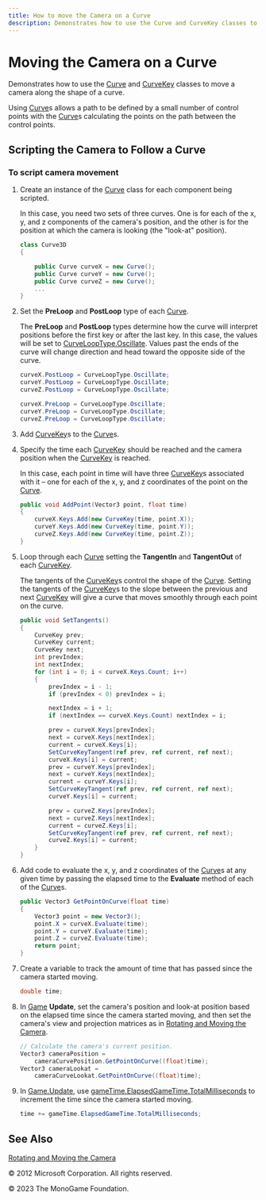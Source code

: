 ```yaml
---
title: How to move the Camera on a Curve
description: Demonstrates how to use the Curve and CurveKey classes to move a camera along the shape of a curve.
---
```


# Moving the Camera on a Curve

Demonstrates how to use the [Curve](xref:Microsoft.Xna.Framework.Curve) and [CurveKey](xref:Microsoft.Xna.Framework.CurveKey) classes to move a camera along the shape of a curve.

Using [Curve](xref:Microsoft.Xna.Framework.Curve)s allows a path to be defined by a small number of control points with the [Curve](xref:Microsoft.Xna.Framework.Curve)s calculating the points on the path between the control points.

## Scripting the Camera to Follow a Curve

### To script camera movement

1. Create an instance of the [Curve](xref:Microsoft.Xna.Framework.Curve) class for each component being scripted.

    In this case, you need two sets of three curves. One is for each of the x, y, and z components of the camera's position, and the other is for the position at which the camera is looking (the "look-at" position).

    ```csharp
    class Curve3D
    {
    
        public Curve curveX = new Curve();
        public Curve curveY = new Curve();
        public Curve curveZ = new Curve();
        ...
    }
    ```

2. Set the **PreLoop** and **PostLoop** type of each [Curve](xref:Microsoft.Xna.Framework.Curve).

    The **PreLoop** and **PostLoop** types determine how the curve will interpret positions before the first key or after the last key. In this case, the values will be set to [CurveLoopType.Oscillate](xref:Microsoft.Xna.Framework.CurveLoopType). Values past the ends of the curve will change direction and head toward the opposite side of the curve.

    ```csharp
    curveX.PostLoop = CurveLoopType.Oscillate;
    curveY.PostLoop = CurveLoopType.Oscillate;
    curveZ.PostLoop = CurveLoopType.Oscillate;
    
    curveX.PreLoop = CurveLoopType.Oscillate;
    curveY.PreLoop = CurveLoopType.Oscillate;
    curveZ.PreLoop = CurveLoopType.Oscillate;
    ```

3. Add [CurveKey](xref:Microsoft.Xna.Framework.CurveKey)s to the [Curve](xref:Microsoft.Xna.Framework.Curve)s.

4. Specify the time each [CurveKey](xref:Microsoft.Xna.Framework.CurveKey) should be reached and the camera position when the [CurveKey](xref:Microsoft.Xna.Framework.CurveKey) is reached.

    In this case, each point in time will have three [CurveKey](xref:Microsoft.Xna.Framework.CurveKey)s associated with it – one for each of the x, y, and z coordinates of the point on the [Curve](xref:Microsoft.Xna.Framework.Curve).

    ```csharp
    public void AddPoint(Vector3 point, float time)
    {
        curveX.Keys.Add(new CurveKey(time, point.X));
        curveY.Keys.Add(new CurveKey(time, point.Y));
        curveZ.Keys.Add(new CurveKey(time, point.Z));
    }
    ```

5. Loop through each [Curve](xref:Microsoft.Xna.Framework.Curve) setting the **TangentIn** and **TangentOut** of each [CurveKey](xref:Microsoft.Xna.Framework.CurveKey).

    The tangents of the [CurveKey](xref:Microsoft.Xna.Framework.CurveKey)s control the shape of the [Curve](xref:Microsoft.Xna.Framework.Curve). Setting the tangents of the [CurveKey](xref:Microsoft.Xna.Framework.CurveKey)s to the slope between the previous and next [CurveKey](xref:Microsoft.Xna.Framework.CurveKey) will give a curve that moves smoothly through each point on the curve.

    ```csharp
    public void SetTangents()
    {
        CurveKey prev;
        CurveKey current;
        CurveKey next;
        int prevIndex;
        int nextIndex;
        for (int i = 0; i < curveX.Keys.Count; i++)
        {
            prevIndex = i - 1;
            if (prevIndex < 0) prevIndex = i;
    
            nextIndex = i + 1;
            if (nextIndex == curveX.Keys.Count) nextIndex = i;
    
            prev = curveX.Keys[prevIndex];
            next = curveX.Keys[nextIndex];
            current = curveX.Keys[i];
            SetCurveKeyTangent(ref prev, ref current, ref next);
            curveX.Keys[i] = current;
            prev = curveY.Keys[prevIndex];
            next = curveY.Keys[nextIndex];
            current = curveY.Keys[i];
            SetCurveKeyTangent(ref prev, ref current, ref next);
            curveY.Keys[i] = current;
    
            prev = curveZ.Keys[prevIndex];
            next = curveZ.Keys[nextIndex];
            current = curveZ.Keys[i];
            SetCurveKeyTangent(ref prev, ref current, ref next);
            curveZ.Keys[i] = current;
        }
    }
    ```

6. Add code to evaluate the x, y, and z coordinates of the [Curve](xref:Microsoft.Xna.Framework.Curve)s at any given time by passing the elapsed time to the **Evaluate** method of each of the [Curve](xref:Microsoft.Xna.Framework.Curve)s.

    ```csharp
    public Vector3 GetPointOnCurve(float time)
    {
        Vector3 point = new Vector3();
        point.X = curveX.Evaluate(time);
        point.Y = curveY.Evaluate(time);
        point.Z = curveZ.Evaluate(time);
        return point;
    }
    ```

7. Create a variable to track the amount of time that has passed since the camera started moving.

    ```csharp
    double time;
    ```

8. In [Game](xref:Microsoft.Xna.Framework.Game) **Update**, set the camera's position and look-at position based on the elapsed time since the camera started moving, and then set the camera's view and projection matrices as in [Rotating and Moving the Camera](HowTo_RotateMoveCamera.md).

    ```csharp
    // Calculate the camera's current position.
    Vector3 cameraPosition =
        cameraCurvePosition.GetPointOnCurve((float)time);
    Vector3 cameraLookat =
        cameraCurveLookat.GetPointOnCurve((float)time);
    ```

9. In [Game.Update](xref:Microsoft.Xna.Framework.Game), use [gameTime.ElapsedGameTime.TotalMilliseconds](xref:Microsoft.Xna.Framework.GameTime.ElapsedGameTime) to increment the time since the camera started moving.

    ```csharp
    time += gameTime.ElapsedGameTime.TotalMilliseconds;
    ```

## See Also

[Rotating and Moving the Camera](HowTo_RotateMoveCamera.md)  

© 2012 Microsoft Corporation. All rights reserved.  

© 2023 The MonoGame Foundation.
